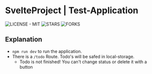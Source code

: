 # SvelteProject | Test-Application
![LICENSE - MIT](https://img.shields.io/badge/LICENSE-MIT-orange?style=for-the-badge)
![STARS](https://img.shields.io/badge/dynamic/json?url=https%3A%2F%2Fapi.github.com%2Frepos%2Fkame425%2Fsvelte-test&query=stargazers_count&style=for-the-badge&label=STARS&color=orange)
![FORKS](https://img.shields.io/badge/dynamic/json?url=https%3A%2F%2Fapi.github.com%2Frepos%2Fkame425%2Fsvelte-test&query=forks_count&style=for-the-badge&label=FORKS&color=orange)

## Explanation
* `npm run dev` to run the application.
* There is a `/todo` Route. Todo's will be safed in local-storage.
    * Todo is not finished! You can't change status or delete it with a button